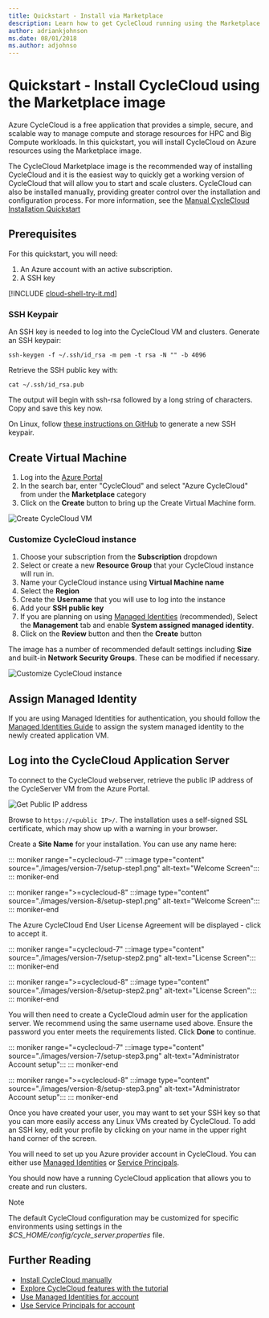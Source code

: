 ```yaml
---
title: Quickstart - Install via Marketplace
description: Learn how to get CycleCloud running using the Marketplace image. Create a virtual machine, assign Managed Identity, and sign in to the CycleCloud web server.
author: adriankjohnson
ms.date: 08/01/2018
ms.author: adjohnso
---
```


# Quickstart - Install CycleCloud using the Marketplace image

Azure CycleCloud is a free application that provides a simple, secure, and scalable way to manage compute and storage resources for HPC and Big Compute workloads. In this quickstart, you will install CycleCloud on Azure resources using the Marketplace image. 

The CycleCloud Marketplace image is the recommended way of installing CycleCloud and it is the easiest way to quickly get a working version of CycleCloud that will allow you to start and scale clusters. CycleCloud can also be installed manually, providing greater control over the installation and configuration process. For more information, see the [Manual CycleCloud Installation Quickstart](./how-to/install-manual.md)

## Prerequisites

For this quickstart, you will need:

1. An Azure account with an active subscription.
1. A SSH key

[!INCLUDE [cloud-shell-try-it.md](~/includes/cloud-shell-try-it.md)]

### SSH Keypair

An SSH key is needed to log into the CycleCloud VM and clusters. Generate an SSH keypair:

```azurecli-interactive
ssh-keygen -f ~/.ssh/id_rsa -m pem -t rsa -N "" -b 4096
```

Retrieve the SSH public key with:

```azurecli-interactive
cat ~/.ssh/id_rsa.pub
```

The output will begin with ssh-rsa followed by a long string of characters. Copy and save this key now.

On Linux, follow [these instructions on GitHub](https://help.github.com/articles/generating-a-new-ssh-key-and-adding-it-to-the-ssh-agent/) to generate a new SSH keypair.

## Create Virtual Machine

1. Log into the [Azure Portal](https://ms.portal.azure.com)
1. In the search bar, enter "CycleCloud" and select "Azure CycleCloud" from under the **Marketplace** category
1. Click on the **Create** button to bring up the Create Virtual Machine form.

![Create CycleCloud VM](~/images/create-cyclecloud-vm.png)

### Customize CycleCloud instance

1. Choose your subscription from the **Subscription** dropdown
1. Select or create a new **Resource Group** that your CycleCloud instance will run in.
1. Name your CycleCloud instance using **Virtual Machine name**
1. Select the **Region**
1. Create the **Username** that you will use to log into the instance
1. Add your **SSH public key**
1. If you are planning on using [Managed Identities](https://docs.microsoft.com/azure/active-directory/managed-identities-azure-resources/overview) (recommended), Select the **Management** tab and enable **System assigned managed identity**.
1. Click on the **Review** button and then the **Create** button

The image has a number of recommended default settings including **Size** and built-in **Network Security Groups**. These can be modified if necessary.

![Customize CycleCloud instance](~/images/customize-marketplace-image.png)

## Assign Managed Identity

If you are using Managed Identities for authentication, you should follow the [Managed Identities Guide](./how-to/managed-identities.md) to assign the system managed identity to the newly created application VM.

## Log into the CycleCloud Application Server

To connect to the CycleCloud webserver, retrieve the public IP address of the CycleServer VM from the Azure Portal.

![Get Public IP address](~/images/get-public-ip.png)

Browse to `https://<public IP>/`. The installation uses a self-signed SSL certificate, which may show up with a warning in your browser.

Create a **Site Name** for your installation. You can use any name here:


::: moniker range="=cyclecloud-7"
:::image type="content" source="./images/version-7/setup-step1.png" alt-text="Welcome Screen":::
::: moniker-end

::: moniker range=">=cyclecloud-8"
:::image type="content" source="./images/version-8/setup-step1.png" alt-text="Welcome Screen":::
::: moniker-end

The Azure CycleCloud End User License Agreement will be displayed - click to accept it. 

::: moniker range="=cyclecloud-7"
:::image type="content" source="./images/version-7/setup-step2.png" alt-text="License Screen":::
::: moniker-end

::: moniker range=">=cyclecloud-8"
:::image type="content" source="./images/version-8/setup-step2.png" alt-text="License Screen":::
::: moniker-end

You will then need to create a CycleCloud admin user for the application server. We recommend using the same username used above. Ensure the password you enter meets the requirements listed. Click **Done** to continue.

::: moniker range="=cyclecloud-7"
:::image type="content" source="./images/version-7/setup-step3.png" alt-text="Administrator Account setup":::
::: moniker-end

::: moniker range=">=cyclecloud-8"
:::image type="content" source="./images/version-8/setup-step3.png" alt-text="Administrator Account setup":::
::: moniker-end

Once you have created your user, you may want to set your SSH key so that you can more easily access any Linux VMs created by CycleCloud. To add an SSH key, edit your profile by clicking on your name in the upper right hand corner of the screen.

You will need to set up you Azure provider account in CycleCloud. You can either use [Managed Identities](./how-to/managed-identities.md) or [Service Principals](./how-to/service-principals.md).

You should now have a running CycleCloud application that allows you to create and run clusters.

> [!NOTE]
> The default CycleCloud configuration may be customized for specific environments using settings in the _$CS_HOME/config/cycle_server.properties_ file.

## Further Reading

* [Install CycleCloud manually](./how-to/install-manual.md)
* [Explore CycleCloud features with the tutorial](./tutorials/create-cluster.md)
* [Use Managed Identities for account](./how-to/managed-identities.md)
* [Use Service Principals for account](./how-to/service-principals.md)